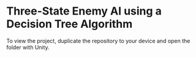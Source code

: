 # Three-State Enemy AI using a Decision Tree Algorithm 
To view the project, duplicate the repository to your device and open the folder with Unity.
